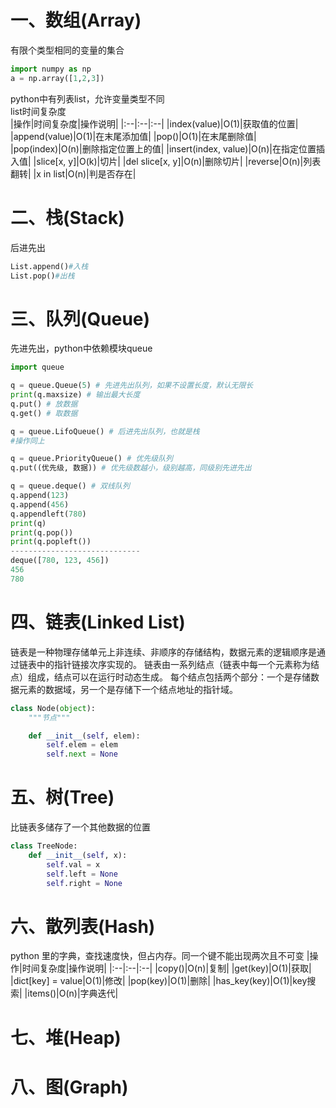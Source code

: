 # 一、数组(Array)
有限个类型相同的变量的集合
```python
import numpy as np 
a = np.array([1,2,3])
```
python中有列表list，允许变量类型不同  
list时间复杂度  
|操作|时间复杂度|操作说明|
|:--|:--|:--|
|index(value)|O(1)|获取值的位置|
|append(value)|O(1)|在末尾添加值|
|pop()|O(1)|在末尾删除值|
|pop(index)|O(n)|删除指定位置上的值|
|insert(index, value)|O(n)|在指定位置插入值|
|slice[x, y]|O(k)|切片|
|del slice[x, y]|O(n)|删除切片|
|reverse|O(n)|列表翻转|
|x in list|O(n)|判是否存在|

# 二、栈(Stack)
后进先出
```python
List.append()#入栈
List.pop()#出栈
```
# 三、队列(Queue)
先进先出，python中依赖模块queue
```python
import queue

q = queue.Queue(5) # 先进先出队列，如果不设置长度，默认无限长
print(q.maxsize) # 输出最大长度
q.put() # 放数据
q.get() # 取数据

q = queue.LifoQueue() # 后进先出队列，也就是栈
#操作同上

q = queue.PriorityQueue() # 优先级队列
q.put((优先级, 数据)) # 优先级数越小，级别越高，同级别先进先出

q = queue.deque() # 双线队列
q.append(123)
q.append(456)
q.appendleft(780)
print(q)
print(q.pop())
print(q.popleft())
-----------------------------
deque([780, 123, 456])
456
780

```
# 四、链表(Linked List)
链表是一种物理存储单元上非连续、非顺序的存储结构，数据元素的逻辑顺序是通过链表中的指针链接次序实现的。 链表由一系列结点（链表中每一个元素称为结点）组成，结点可以在运行时动态生成。 每个结点包括两个部分：一个是存储数据元素的数据域，另一个是存储下一个结点地址的指针域。
```python
class Node(object):
    """节点"""

    def __init__(self, elem):
        self.elem = elem
        self.next = None
```
# 五、树(Tree)
比链表多储存了一个其他数据的位置
```python
class TreeNode:
    def __init__(self, x):
        self.val = x
        self.left = None
        self.right = None
```
# 六、散列表(Hash)
python 里的字典，查找速度快，但占内存。同一个键不能出现两次且不可变
|操作|时间复杂度|操作说明|
|:--|:--|:--|
|copy()|O(n)|复制|
|get(key)|O(1)|获取|
|dict[key] = value|O(1)|修改|
|pop(key)|O(1)|删除|
|has_key(key)|O(1)|key搜索|
|items()|O(n)|字典迭代|
# 七、堆(Heap)

# 八、图(Graph)